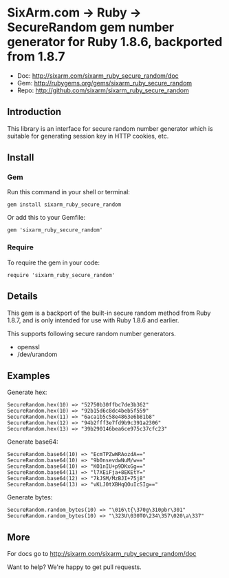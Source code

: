 # SixArm.com → Ruby → <br> SecureRandom gem number generator for Ruby 1.8.6, backported from 1.8.7

* Doc: <http://sixarm.com/sixarm_ruby_secure_random/doc>
* Gem: <http://rubygems.org/gems/sixarm_ruby_secure_random>
* Repo: <http://github.com/sixarm/sixarm_ruby_secure_random>
<!--header-shut-->


## Introduction

This library is an interface for secure random number generator which is
suitable for generating session key in HTTP cookies, etc.


<!--install-opent-->

## Install

### Gem

Run this command in your shell or terminal:

    gem install sixarm_ruby_secure_random

Or add this to your Gemfile:

    gem 'sixarm_ruby_secure_random'

### Require

To require the gem in your code:

    require 'sixarm_ruby_secure_random'

<!--install-shut-->


## Details

This gem is a backport of the built-in secure random method from Ruby 1.8.7, and is only intended for use with Ruby 1.8.6 and earlier.

This supports following secure random number generators.

  * openssl
  * /dev/urandom


## Examples

Generate hex:

    SecureRandom.hex(10) => "52750b30ffbc7de3b362"
    SecureRandom.hex(10) => "92b15d6c8dc4beb5f559"
    SecureRandom.hex(11) => "6aca1b5c58e4863e6b81b8"
    SecureRandom.hex(12) => "94b2fff3e7fd9b9c391a2306"
    SecureRandom.hex(13) => "39b290146bea6ce975c37cfc23"

Generate base64:

    SecureRandom.base64(10) => "EcmTPZwWRAozdA=="
    SecureRandom.base64(10) => "9b0nsevdwNuM/w=="
    SecureRandom.base64(10) => "KO1nIU+p9DKxGg=="
    SecureRandom.base64(11) => "l7XEiFja+8EKEtY="
    SecureRandom.base64(12) => "7kJSM/MzBJI+75j8"
    SecureRandom.base64(13) => "vKLJ0tXBHqQOuIcSIg=="

Generate bytes:

    SecureRandom.random_bytes(10) => "\016\t{\370g\310pbr\301"
    SecureRandom.random_bytes(10) => "\323U\030TO\234\357\020\a\337"


## More

For docs go to <http://sixarm.com/sixarm_ruby_secure_random/doc>

Want to help? We're happy to get pull requests.
